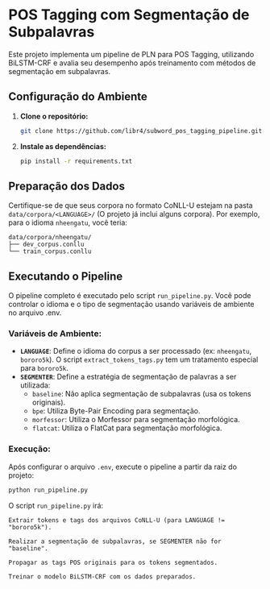 # POS Tagging com Segmentação de Subpalavras

Este projeto implementa um pipeline de PLN para POS Tagging, utilizando BiLSTM-CRF e avalia seu desempenho após treinamento com métodos de segmentação em subpalavras.

## Configuração do Ambiente

1.  **Clone o repositório:**
    ```bash
    git clone https://github.com/libr4/subword_pos_tagging_pipeline.git
    ```

2.  **Instale as dependências:**
    ```bash
    pip install -r requirements.txt
    ```

## Preparação dos Dados

Certifique-se de que seus corpora no formato CoNLL-U estejam na pasta `data/corpora/<LANGUAGE>/` (O projeto já inclui alguns corpora). Por exemplo, para o idioma `nheengatu`, você teria:

```
data/corpora/nheengatu/
├── dev_corpus.conllu
└── train_corpus.conllu
```


## Executando o Pipeline

O pipeline completo é executado pelo script `run_pipeline.py`. Você pode controlar o idioma e o tipo de segmentação usando variáveis de ambiente no arquivo .env.

### Variáveis de Ambiente:

* **`LANGUAGE`**: Define o idioma do corpus a ser processado (ex: `nheengatu`, `bororo5k`). O script `extract_tokens_tags.py` tem um tratamento especial para `bororo5k`.
* **`SEGMENTER`**: Define a estratégia de segmentação de palavras a ser utilizada:
    * `baseline`: Não aplica segmentação de subpalavras (usa os tokens originais).
    * `bpe`: Utiliza Byte-Pair Encoding para segmentação.
    * `morfessor`: Utiliza o Morfessor para segmentação morfológica.
    * `flatcat`: Utiliza o FlatCat para segmentação morfológica.

### Execução:

Após configurar o arquivo `.env`, execute o pipeline a partir da raiz do projeto:

```bash
python run_pipeline.py
```
O script `run_pipeline.py` irá:

    Extrair tokens e tags dos arquivos CoNLL-U (para LANGUAGE != "bororo5k").

    Realizar a segmentação de subpalavras, se SEGMENTER não for "baseline".

    Propagar as tags POS originais para os tokens segmentados.

    Treinar o modelo BiLSTM-CRF com os dados preparados.
